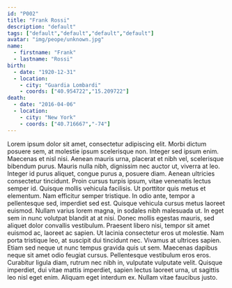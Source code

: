 ```yaml
---
id: "P002"
title: "Frank Rossi"
description: "default"
tags: ["default","default","default","default"]
avatar: "img/peope/unknown.jpg"
name:
  - firstname: "Frank"
  - lastname: "Rossi"
birth:
  - date: "1920-12-31"
  - location: 
    - city: "Guardia Lombardi"
    - coords: ["40.954722","15.209722"]
death:
  - date: "2016-04-06"
  - location: 
    - city: "New York"
    - coords: ["40.716667","-74"]
---
```



Lorem ipsum dolor sit amet, consectetur adipiscing elit. Morbi dictum posuere sem, at molestie ipsum scelerisque non. Integer sed ipsum enim. Maecenas et nisl nisi. Aenean mauris urna, placerat et nibh vel, scelerisque bibendum purus. Mauris nulla nibh, dignissim nec auctor ut, viverra at leo. Integer id purus aliquet, congue purus a, posuere diam. Aenean ultricies consectetur tincidunt. Proin cursus turpis ipsum, vitae venenatis lectus semper id. Quisque mollis vehicula facilisis. Ut porttitor quis metus et elementum. Nam efficitur semper tristique. In odio ante, tempor a pellentesque sed, imperdiet sed est. Quisque vehicula cursus metus laoreet euismod. Nullam varius lorem magna, in sodales nibh malesuada ut. In eget sem in nunc volutpat blandit at at nisi.
Donec mollis egestas mauris, sed aliquet dolor convallis vestibulum. Praesent libero nisi, tempor sit amet euismod ac, laoreet ac sapien. Ut lacinia consectetur eros ut molestie. Nam porta tristique leo, at suscipit dui tincidunt nec. Vivamus at ultrices sapien. Etiam sed neque ut nunc tempus gravida quis ut sem. Maecenas dapibus neque sit amet odio feugiat cursus. Pellentesque vestibulum eros eros. Curabitur ligula diam, rutrum nec nibh in, vulputate vulputate velit. Quisque imperdiet, dui vitae mattis imperdiet, sapien lectus laoreet urna, ut sagittis leo nisl eget enim. Aliquam eget interdum ex. Nullam vitae faucibus justo. 
